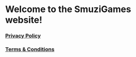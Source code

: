 # Welcome to the SmuziGames website!

### [Privacy Policy](../privacy_policy)
### [Terms & Conditions](../terms_and_conditions)
